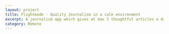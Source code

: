 ```yaml
---
layout: project
title: Flightmode - Quality Journalism in a calm environment
excerpt: A journalism app which gives at max 3 thoughtful articles a day. No breaking news!
category: Remote
---
```

